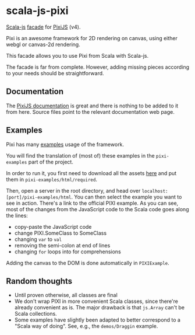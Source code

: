 # scala-js-pixi

[Scala-js](https://www.scala-js.org/) 
[facade](https://www.scala-js.org/doc/interoperability/facade-types.html)
for
[PixiJS](http://www.pixijs.com/) (v4).

Pixi is an awesome framework for 2D rendering on canvas, using either webgl
or canvas-2d rendering.

This facade allows you to use Pixi from Scala
with Scala-js.

The facade is far from complete. However, adding
missing pieces according to your needs should be
straightforward.

## Documentation

The 
[PixiJS documentation](http://pixijs.download/release/docs/index.html)
is great and there is nothing to be added to it
from here. Source files point to the relevant
documentation web page.

## Examples

Pixi has many
[examples](https://pixijs.io/examples/)
usage of the framework.


You will find the translation of (most of) these
examples in the `pixi-examples` part of the project.


In order to run it, you first need to download
all the assets
[here](https://github.com/pixijs/examples/tree/gh-pages/required)
and put them in
`pixi-examples/html/required`.

Then, open a server in the root
directory, and head over
`localhost:[port]/pixi-examples/html`.
You can then select the example you want to see
in action. There's a link to the official PIXI
example. As you can see, most of the changes from
the JavaScript code to the Scala code goes along
the lines:

- copy-paste the JavaScript code
- change PIXI.SomeClass to SomeClass
- changing `var` to `val`
- removing the semi-colon at end of lines
- changing `for` loops into for comprehensions

Adding the canvas to the DOM is done automatically
in
`PIXIExample`.

## Random thoughts

- Until proven otherwise, all classes are final
- We don't wrap PIXI in more convenient Scala
classes, since there're already convenient as is.
The major drawback is that `js.Array` can't be
Scala collections.
- Some examples have slightly been adapted to better
correspond to a "Scala way of doing". See, e.g., the
`demos/Draggin` example.
